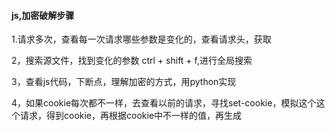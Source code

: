 #### js,加密破解步骤



1.请求多次，查看每一次请求哪些参数是变化的，查看请求头，获取

2，搜索源文件，找到变化的参数 ctrl + shift + f,进行全局搜索

3，查看js代码，下断点，理解加密的方式，用python实现

4，如果cookie每次都不一样，去查看以前的请求，寻找set-cookie，模拟这个这个请求，得到cookie，再根据cookie中不一样的值，再生成

